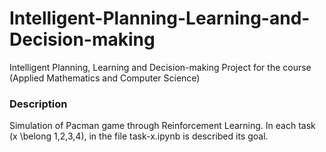 # Intelligent-Planning-Learning-and-Decision-making
Intelligent Planning, Learning and Decision-making Project for the course (Applied Mathematics and Computer Science)


### Description 
Simulation of Pacman game through Reinforcement Learning. In each task (x \belong 1,2,3,4), in the file task-x.ipynb is described its goal. 
